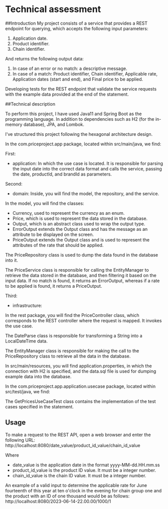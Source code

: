 # Technical assessment

##Introduction
My project consists of a service that provides a REST endpoint for querying, which accepts the following input parameters:

1. Application date. 
2. Product identifier.
3. Chain identifier.

And returns the following output data:

1. In case of an error or no match: a descriptive message.
2. In case of a match: Product identifier, Chain identifier, Applicable rate, Application dates (start and end), and Final price to be applied. 
	
Developing tests for the REST endpoint that validate the service requests with the example data provided at the end of the statement.

##Technical description

To perform this project, I have used Java11 and Spring Boot as the programming language. In addition to dependencies such as H2 (for the in-memory database), JPA, and Lombok.

I've structured this project following the hexagonal architecture design.

In the com.priceproject.app package, located within src/main/java, we find:

First:
- application: In which the use case is located. It is responsible for parsing the input date into the correct data format and calls the service, passing the date, productId, and brandId as parameters.

Second: 
- domain: Inside, you will find the model, the repository, and the service.

In the model, you will find the classes:
- Currency, used to represent the currency as an enum.
- Price, which is used to represent the data stored in the database.
- Output, which is an abstract class used to wrap the output type.
- ErrorOutput extends the Output class and has the message as an attribute to be displayed on the screen.
- PriceOutput extends the Output class and is used to represent the attributes of the rate that should be applied.

The PriceRepository class is used to dump the data found in the database into it.

The PriceService class is responsible for calling the EntityManager to retrieve the data stored in the database, and then filtering it based on the input data. If no match is found, it returns an ErrorOutput, whereas if a rate to be applied is found, it returns a PriceOutput.

Third:
- infrastructure:

In the rest package, you will find the PriceController class, which corresponds to the REST controller where the request is mapped. It invokes the use case.

The DateParse class is responsible for transforming a String into a LocalDateTime data.

The EntityManager class is responsible for making the call to the PriceRepository class to retrieve all the data in the database.

In src/main/resources, you will find application.properties, in which the connection with H2 is specified, and the data.sql file is used for dumping example data into the database.

In the com.priceproject.app.application.usecase package, located within src/test/java, we find:

The GetPricesUseCaseTest class contains the implementation of the test cases specified in the statement.

## Usage
To make a request to the REST API, open a web browser and enter the following URL:
http://localhost:8080/date_value/product_id_value/chain_id_value

Where

- date_value is the application date in the format yyyy-MM-dd.HH.mm.ss
- product_id_value is the product ID value. It must be a integer number.
- chain_id_value is the chain ID value. It must be a integer number.

An example of a valid input to determine the applicable rate for June fourteenth of this year at ten o'clock in the evening for chain group one and the product with an ID of one thousand would be as follows: 
http://localhost:8080/2023-06-14-22.00.00/1000/1